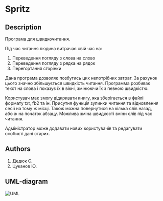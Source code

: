 Spritz
======
## Description ##
Програма для швидкочитання.

Під час читання людина витрачає свій час на:
1) Переведення погляду з слова на слово
2) Переведення погляду з рядка на рядок
3) Перегортання сторінки

Дана програма дозволяє позбутись цих непотрібних затрат. За рахунок цього значно збільшується швидкість читання.
Программа розбиває текст на слова і показує їх в вікні, змінюючи їх з певною швидкістю.

Користувач має змогу відкривати книгу, яка зберігається в файлі формату txt, fb2 та ін.
Присутня функція зупинки читання та відновлення сесії на тому ж місці.
Також можна повернутися на кілька слів назад, або ж на початок абзацу.
Можлива зміна швидкості зміни слів під час читання.

Адміністратор може додавати нових користувачів та редагувати особисті дані старих.

## Authors ##
1. Дедюк С.
2. Цуканов Ю.

## UML-diagram ##
![UML](http://cs617828.vk.me/v617828617/ac46/_VQewgSsEa0.jpg)
